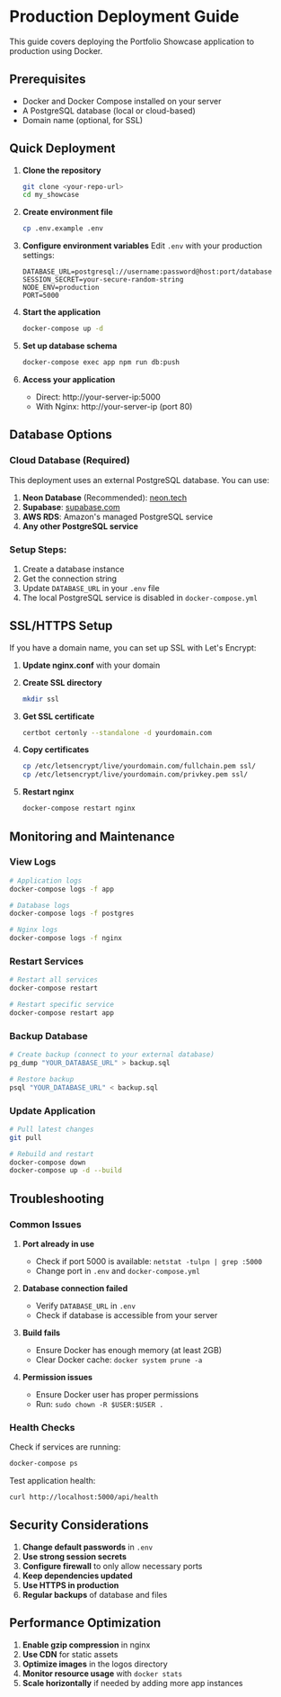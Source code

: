 # Production Deployment Guide

This guide covers deploying the Portfolio Showcase application to production using Docker.

## Prerequisites

- Docker and Docker Compose installed on your server
- A PostgreSQL database (local or cloud-based)
- Domain name (optional, for SSL)

## Quick Deployment

1. **Clone the repository**
   ```bash
   git clone <your-repo-url>
   cd my_showcase
   ```

2. **Create environment file**
   ```bash
   cp .env.example .env
   ```

3. **Configure environment variables**
   Edit `.env` with your production settings:
   ```env
   DATABASE_URL=postgresql://username:password@host:port/database
   SESSION_SECRET=your-secure-random-string
   NODE_ENV=production
   PORT=5000
   ```

4. **Start the application**
   ```bash
   docker-compose up -d
   ```

5. **Set up database schema**
   ```bash
   docker-compose exec app npm run db:push
   ```

6. **Access your application**
   - Direct: http://your-server-ip:5000
   - With Nginx: http://your-server-ip (port 80)

## Database Options

### Cloud Database (Required)
This deployment uses an external PostgreSQL database. You can use:

1. **Neon Database** (Recommended): [neon.tech](https://neon.tech)
2. **Supabase**: [supabase.com](https://supabase.com)
3. **AWS RDS**: Amazon's managed PostgreSQL service
4. **Any other PostgreSQL service**

### Setup Steps:
1. Create a database instance
2. Get the connection string
3. Update `DATABASE_URL` in your `.env` file
4. The local PostgreSQL service is disabled in `docker-compose.yml`

## SSL/HTTPS Setup

If you have a domain name, you can set up SSL with Let's Encrypt:

1. **Update nginx.conf** with your domain
2. **Create SSL directory**
   ```bash
   mkdir ssl
   ```

3. **Get SSL certificate**
   ```bash
   certbot certonly --standalone -d yourdomain.com
   ```

4. **Copy certificates**
   ```bash
   cp /etc/letsencrypt/live/yourdomain.com/fullchain.pem ssl/
   cp /etc/letsencrypt/live/yourdomain.com/privkey.pem ssl/
   ```

5. **Restart nginx**
   ```bash
   docker-compose restart nginx
   ```

## Monitoring and Maintenance

### View Logs
```bash
# Application logs
docker-compose logs -f app

# Database logs
docker-compose logs -f postgres

# Nginx logs
docker-compose logs -f nginx
```

### Restart Services
```bash
# Restart all services
docker-compose restart

# Restart specific service
docker-compose restart app
```

### Backup Database
```bash
# Create backup (connect to your external database)
pg_dump "YOUR_DATABASE_URL" > backup.sql

# Restore backup
psql "YOUR_DATABASE_URL" < backup.sql
```

### Update Application
```bash
# Pull latest changes
git pull

# Rebuild and restart
docker-compose down
docker-compose up -d --build
```

## Troubleshooting

### Common Issues

1. **Port already in use**
   - Check if port 5000 is available: `netstat -tulpn | grep :5000`
   - Change port in `.env` and `docker-compose.yml`

2. **Database connection failed**
   - Verify `DATABASE_URL` in `.env`
   - Check if database is accessible from your server

3. **Build fails**
   - Ensure Docker has enough memory (at least 2GB)
   - Clear Docker cache: `docker system prune -a`

4. **Permission issues**
   - Ensure Docker user has proper permissions
   - Run: `sudo chown -R $USER:$USER .`

### Health Checks

Check if services are running:
```bash
docker-compose ps
```

Test application health:
```bash
curl http://localhost:5000/api/health
```

## Security Considerations

1. **Change default passwords** in `.env`
2. **Use strong session secrets**
3. **Configure firewall** to only allow necessary ports
4. **Keep dependencies updated**
5. **Use HTTPS in production**
6. **Regular backups** of database and files

## Performance Optimization

1. **Enable gzip compression** in nginx
2. **Use CDN** for static assets
3. **Optimize images** in the logos directory
4. **Monitor resource usage** with `docker stats`
5. **Scale horizontally** if needed by adding more app instances 